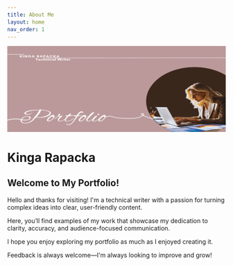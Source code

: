 ```yaml
---
title: About Me
layout: home
nav_order: 1
---
```


<img src="Images/1.png" alt="KInga Rapacka Portfolio"> 

# **Kinga Rapacka** <!--omit in toc-->




 ## Welcome to My Portfolio!

Hello and thanks for visiting! 
I'm a technical writer with a passion for turning complex ideas into clear, user-friendly content. 

Here, you’ll find examples of my work that showcase my dedication to clarity, accuracy, and audience-focused communication. 

I hope you enjoy exploring my portfolio as much as I enjoyed creating it. 

Feedback is always welcome—I'm always looking to improve and grow!


<!-- **Table of Content:** -->







